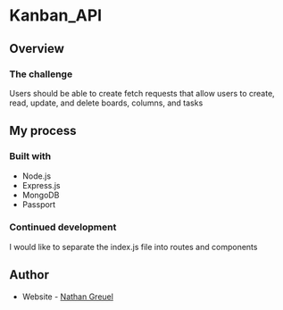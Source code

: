 # Kanban_API

## Overview

### The challenge

Users should be able to create fetch requests that allow users to create, read, update, and delete boards, columns, and tasks

## My process

### Built with

- Node.js
- Express.js
- MongoDB
- Passport

### Continued development

I would like to separate the index.js file into routes and components

## Author

- Website - [Nathan Greuel](https://nat-crit20.github.io/Portfolio_Website/)

